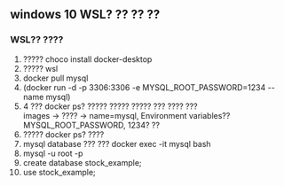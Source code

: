 ## windows 10 WSL? ?? ?? ??

###  WSL?? ????
1. ????? choco install docker-desktop
2. ????? wsl
3. docker pull mysql
4. (docker run -d -p 3306:3306 -e MYSQL_ROOT_PASSWORD=1234 --name mysql)
5. 4 ??? docker ps? ????? ????? ????? ??? ???? ??? <br>images -> ???? -> name=mysql, Environment variables?? MYSQL_ROOT_PASSWORD, 1234? ??
6. ????? docker ps? ????
7. mysql database ??? ??? docker exec -it mysql bash
8. mysql -u root -p
9. create database stock_example;
10. use stock_example;